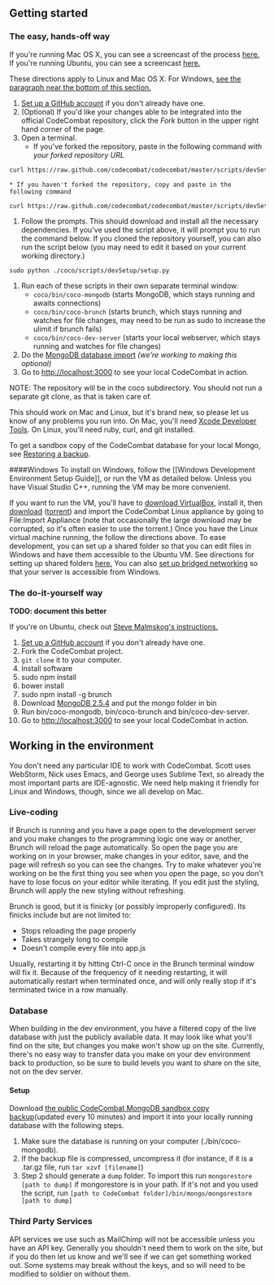 ## Getting started

### The easy, hands-off way

If you're running Mac OS X, you can see a screencast of the process [here.](https://www.youtube.com/watch?v=fom1ksXSbKM) If you're running Ubuntu, you can see a screencast [here.](http://youtu.be/usN85KSiWUM)

These directions apply to Linux and Mac OS X. For Windows, [see the paragraph near the bottom of this section.](#windows_details)

1. [Set up a GitHub account](https://help.github.com/articles/set-up-git) if you don't already have one.
1. (Optional) If you'd like your changes able to be integrated into the official CodeCombat repository, click the *Fork* button in the upper right hand corner of the page.
1. Open a terminal. 
    * If you've forked the repository, paste in the following command *with your forked repository URL*
```bash
curl https://raw.github.com/codecombat/codecombat/master/scripts/devSetup/bootstrap.sh | bash -s your_repository_url
```
    * If you haven't forked the repository, copy and paste in the following command
```bash
curl https://raw.github.com/codecombat/codecombat/master/scripts/devSetup/bootstrap.sh | bash
```
1. Follow the prompts. This should download and install all the necessary dependencies. If you've used the script above, it will prompt you to run the command below. If you cloned the repository yourself, you can also run the script below (you may need to edit it based on your current working directory.)
```
sudo python ./coco/scripts/devSetup/setup.py
```
1. Run each of these scripts in their own separate terminal window:
    * `coco/bin/coco-mongodb` (starts MongoDB, which stays running and awaits connections)
    * `coco/bin/coco-brunch` (starts brunch, which stays running and watches for file changes, may need to be run as sudo to increase the ulimit if brunch fails)
    * `coco/bin/coco-dev-server` (starts your local webserver, which stays running and watches for file changes)
1. Do the [MongoDB database import](https://github.com/codecombat/codecombat/wiki/Developer-environment#setup) *(we're working to making this optional)*
1. Go to [http://localhost:3000](http://localhost:3000) to see your local CodeCombat in action.

NOTE: The repository will be in the coco subdirectory.  You should not run a separate git clone, as that is taken care of.

This should work on Mac and Linux, but it's brand new, so please let us know of any problems you run into. On Mac, you'll need [Xcode Developer Tools](http://itunes.apple.com/us/app/xcode/id497799835?ls=1&mt=12). On Linux, you'll need ruby, curl, and git installed. 

To get a sandbox copy of the CodeCombat database for your local Mongo, see [Restoring a backup](https://github.com/codecombat/codecombat/wiki/Developer-environment#restoring-a-backup).

<a name="windows_details"></a>
####Windows 
To install on Windows, follow the [[Windows Development Environment Setup Guide]], or run the VM as detailed below. Unless you have Visual Studio C++, running the VM may be more convenient.

If you want to run the VM, you'll have to [download VirtualBox](http://download.virtualbox.org/virtualbox/4.3.6/VirtualBox-4.3.6-91406-Win.exe), install it, then [download](https://s3.amazonaws.com/CodeCombatLargeFiles/CoCoLinux.ova) ([torrent](https://s3.amazonaws.com/CodeCombatLargeFiles/CoCoLinux.ova?torrent)) and import the CodeCombat Linux appliance by going to File:Import Appliance (note that occasionally the large download may be corrupted, so it's often easier to use the torrent.) Once you have the Linux virtual machine running, the follow the directions above. To ease development, you can set up a shared folder so that you can edit files in Windows and have them accessible to the Ubuntu VM. See directions for setting up shared folders [here.](http://mikesmithers.wordpress.com/2011/03/23/installing-ubuntu-in-virtualbox-on-a-windows-7-host/#attachment_898) You can also [set up bridged networking](http://askubuntu.com/questions/196118/how-to-access-localhost-on-virtualbox-host-machine) so that your server is accessible from Windows.


### The do-it-yourself way

**TODO: document this better**

If you're on Ubuntu, check out [Steve Malmskog's instructions.](https://github.com/codecombat/codecombat/wiki/Ubuntu-Development-Environment-Setup-Instructions)

1. [Set up a GitHub account](https://help.github.com/articles/set-up-git) if you don't already have one.
1. Fork the CodeCombat project.
1. `git clone` it to your computer.
1. Install software
  1. sudo npm install
  1. bower install
  1. sudo npm install -g brunch
  1. Download [MongoDB 2.5.4](http://www.mongodb.org/downloads) and put the mongo folder in bin
1. Run bin/coco-mongodb, bin/coco-brunch and bin/coco-dev-server.
1. Go to [http://localhost:3000](http://localhost:3000) to see your local CodeCombat in action.

## Working in the environment

You don't need any particular IDE to work with CodeCombat. Scott uses WebStorm, Nick uses Emacs, and George uses Sublime Text, so already the most important parts are IDE-agnostic. We need help making it friendly for Linux and Windows, though, since we all develop on Mac.

### Live-coding

If Brunch is running and you have a page open to the development server and you make changes to the programming logic one way or another, Brunch will reload the page automatically. So open the page you are working on in your browser, make changes in your editor, save, and the page will refresh so you can see the changes. Try to make whatever you're working on be the first thing you see when you open the page, so you don't have to lose focus on your editor while iterating. If you edit just the styling, Brunch will apply the new styling without refreshing.

Brunch is good, but it is finicky (or possibly improperly configured). Its finicks include but are not limited to:

* Stops reloading the page properly
* Takes strangely long to compile
* Doesn't compile every file into app.js

Usually, restarting it by hitting Ctrl-C once in the Brunch terminal window will fix it. Because of the frequency of it needing restarting, it will automatically restart when terminated once, and will only really stop if it's terminated twice in a row manually.

### Database

When building in the dev environment, you have a filtered copy of the live database with just the publicly available data. It may look like what you'll find on the site, but changes you make won't show up on the site. Currently, there's no easy way to transfer data you make on your dev environment back to production, so be sure to build levels you want to share on the site, not on the dev server.

#### Setup
Download [the public CodeCombat MongoDB sandbox copy backup](http://54.204.18.206/public_dump.tar.gz)(updated every 10 minutes) and import it into your locally running database with the following steps.

1. Make sure the database is running on your computer (./bin/coco-mongodb).
2. If the backup file is compressed, uncompress it (for instance, if it is a .tar.gz file, run `tar xzvf [filename]`) 
3. Step 2 should generate a `dump` folder. To import this run `mongorestore [path to dump]` if mongorestore is in your path. If it's not and you used the script, run `[path to CodeCombat folder]/bin/mongo/mongorestore [path to dump]`

### Third Party Services

API services we use such as MailChimp will not be accessible unless you have an API key. Generally you shouldn't need them to work on the site, but if you do then let us know and we'll see if we can get something worked out. Some systems may break without the keys, and so will need to be modified to soldier on without them.